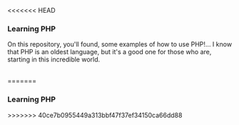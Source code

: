 <<<<<<< HEAD
<h3>Learning PHP</h3>

<p>On this repository, you'll found, some examples of how to use PHP!... I know that PHP is an oldest language, but it's a good one for those who are,
starting in this incredible world.</p><br>
=======
<h3>Learning PHP</h3>
>>>>>>> 40ce7b0955449a313bbf47f37ef34150ca66dd88
